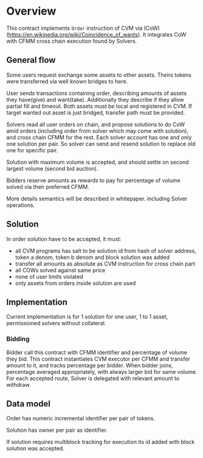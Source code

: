 # Overview

This contract implements `Order` instruction of CVM via (CoW)(https://en.wikipedia.org/wiki/Coincidence_of_wants).
It integrates CoW with CFMM cross chain execution found by Solvers.

## General flow


Some users request exchange some assets to other assets.
Theirs tokens were transferred via well known bridges to here. 

User sends transactions containing order, describing amounts of assets they have(give) and want(take).
Additionally they describe if they allow partial fill and timeout.
Both assets must be local and registered in CVM.
If target wanted out asset is just bridged, transfer path must be provided. 

Solvers read all user orders on chain, and propose solutions to do CoW amid orders (including order from solver which may come with solution),
and cross chain CFMM for the rest. 
Each solver account has one and only one solution per pair. So solver can send and resend solution to replace old one for specific pair.

Solution with maximum volume is accepted, and should settle on second largest volume (second bid auction). 

Bidders reserve amounts as rewards to pay for percentage of volume solved via their preferred CFMM.

More details semantics will be described in whitepaper. including Solver operations.


## Solution

In order solution have to be accepted, it must:

- all CVM programs has salt to be solution id from hash of solver address, token a denom, token b denom and block solution was added
- transfer all amounts as absolute as CVM instruction for cross chain part
- all COWs solved against same price
- none of user limits violated
- only assets from orders inside solution are used

## Implementation

Current implementation is for 1 solution for one user, 1 to 1 asset, permissioned solvers without collateral.

### Bidding

Bidder call this contract with CFMM identifier and percentage of volume they bid. 
This contract instantiates CVM executor per CFMM and transfer amount to it, and tracks percentage per bidder.
When bidder joins, percentage averaged appropriately, with always larger bid for same volume.
For each accepted route, Solver is delegated with relevant amount to withdraw.


## Data model

Order has numeric incremental identifier per pair of tokens.

Solution has owner per pair as identifier.

If solution requires multiblock tracking for execution its id added with block solution was accepted.
